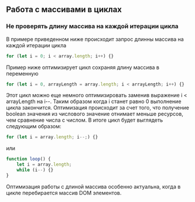 ## Работа с массивами в циклах

### Не проверять длину массива на каждой итерации цикла
В примере приведенном ниже происходит запрос длинны массива на каждой итерации цикла
```javascript
for (let i = 0; i < array.length; i++) {}
```
Пример ниже оптимизирует цикл сохраняя длину массива в переменную
```javascript
for (let i = 0, arrayLength = array.length; i < arrayLength; i++) {}
```
Этот цикл можно еще немного оптимизировать заменив выражение i < arrayLength на i--. Таким образом когда i станет 
равно 0 выполнение цикла закончится. Оптимизация происходит за счет того, что получение boolean значения из 
числового значение отнимает меньше ресурсов, чем сравнение числа с числом.
В итоге цикл будет выглядеть следующим образом:
```javascript
for (let i = array.length; i--;) {}
```
или
```javascript
function loop() {
    let i = array.length;
    while (i--) {}
}
```
Оптимизация работы с длиной массива особенно актуальна, когда в цикле перебирается массив DOM элементов.
